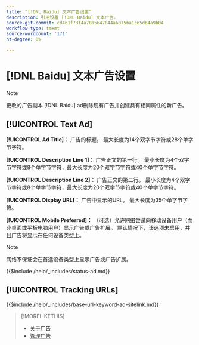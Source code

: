 ```yaml
---
title: ”[!DNL Baidu] 文本广告设置”
description: 引用设置 [!DNL Baidu] 文本广告。
source-git-commit: cd461f73f4a70a5647844a6075ba1c65d64a9b04
workflow-type: tm+mt
source-wordcount: '171'
ht-degree: 0%

---
```


# [!DNL Baidu] 文本广告设置

>[!NOTE]
>
>更改的广告副本 [!DNL Baidu] ad删除现有广告并创建具有相同属性的新广告。

## [!UICONTROL Text Ad]

**[!UICONTROL Ad Title]：** 广告的标题。 最大长度为14个双字节字符或28个单字节字符。

**[!UICONTROL Description Line 1]：** 广告正文的第一行。 最小长度为4个双字节字符或8个单字节字符，最大长度为20个双字节字符或40个单字节字符。

**[!UICONTROL Description Line 2]：** 广告正文的第二行。 最小长度为4个双字节字符或8个单字节字符，最大长度为20个双字节字符或40个单字节字符。

**[!UICONTROL Display URL]：** 广告中显示的URL。 最大长度为35个单字节字符。

**[!UICONTROL Mobile Preferred]：** （可选）允许网络尝试向移动设备用户（而非桌面或平板电脑用户）显示广告或广告扩展。 默认情况下，该选项未启用，并且广告将显示在任何设备类型上。

>[!NOTE]
>
>网络不保证会在首选设备类型上显示广告或广告扩展。

<!-- **[!UICONTROL Status]:** -->

{{$include /help/_includes/status-ad.md}}

## [!UICONTROL Tracking URLs]

<!-- **[!UICONTROL Base URl]:** -->

{{$include /help/_includes/base-url-keyword-ad-sitelink.md}}

>[!MORELIKETHIS]
>
>* [关于广告](ad-about.md)
>* [管理广告](ad-manage.md)

